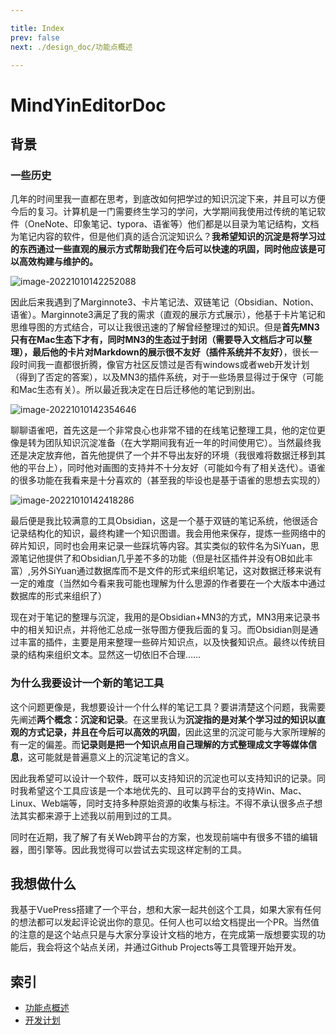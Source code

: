 ```yaml
---

title: Index
prev: false
next: ./design_doc/功能点概述 

---
```


# MindYinEditorDoc


## 背景

### 一些历史

几年的时间里我一直都在思考，到底改如何把学过的知识沉淀下来，并且可以方便今后的复习。计算机是一门需要终生学习的学问，大学期间我使用过传统的笔记软件（OneNote、印象笔记、typora、语雀等）他们都是以目录为笔记结构，文档为笔记内容的软件，但是他们真的适合沉淀知识么？**我希望知识的沉淀是将学习过的东西通过一些直观的展示方式帮助我们在今后可以快速的巩固，同时他应该是可以高效构建与维护的。** 

![image-20221010142252088](http://img.jaken.top/image/2022/10/10/142258-52be52683689e945ff3f979137589694.png)

因此后来我遇到了Marginnote3、卡片笔记法、双链笔记（Obsidian、Notion、语雀）。Marginnote3满足了我的需求（直观的展示方式展示），他基于卡片笔记和思维导图的方式结合，可以让我很迅速的了解曾经整理过的知识。但是**首先MN3只有在Mac生态下才有，同时MN3的生态过于封闭（需要导入文档后才可以整理），最后他的卡片对Markdown的展示很不友好（插件系统并不友好）**，很长一段时间我一直都很折腾，像官方社区反馈过是否有windows或者web开发计划（得到了否定的答案），以及MN3的插件系统，对于一些场景显得过于保守（可能和Mac生态有关）。所以最近我决定在日后迁移他的笔记到别出。

![image-20221010142354646](http://img.jaken.top/image/2022/10/10/142354-89183cc0ba1f7e6ef708e8bf230e75a2.png)

聊聊语雀吧，首先这是一个非常良心也非常不错的在线笔记整理工具，他的定位更像是转为团队知识沉淀准备（在大学期间我有近一年的时间使用它）。当然最终我还是决定放弃他，首先他提供了一个并不导出友好的环境（我很难将数据迁移到其他的平台上），同时他对画图的支持并不十分友好（可能如今有了相关迭代）。语雀的很多功能在我看来是十分喜欢的（甚至我的毕设也是基于语雀的思想去实现的）

![image-20221010142418286](http://img.jaken.top/image/2022/10/10/142418-24345b34a9f1857310ec083952df0969.png)

最后便是我比较满意的工具Obsidian，这是一个基于双链的笔记系统，他很适合记录结构化的知识，最终构建一个知识图谱。我会用他来保存，提炼一些网络中的碎片知识，同时也会用来记录一些踩坑等内容。其实类似的软件名为SiYuan，思源笔记他提供了和Obsidian几乎差不多的功能（但是社区插件并没有OB如此丰富）,另外SiYuan通过数据库而不是文件的形式来组织笔记，这对数据迁移来说有一定的难度（当然如今看来我可能也理解为什么思源的作者要在一个大版本中通过数据库的形式来组织了）

现在对于笔记的整理与沉淀，我用的是Obsidian+MN3的方式，MN3用来记录书中的相关知识点，并将他汇总成一张导图方便我后面的复习。而Obsidian则是通过丰富的插件，主要是用来整理一些碎片知识点，以及快餐知识点。最终以传统目录的结构来组织文本。显然这一切依旧不合理……

### 为什么我要设计一个新的笔记工具

这个问题更像是，我想要设计一个什么样的笔记工具？要讲清楚这个问题，我需要先阐述**两个概念：沉淀和记录**。在这里我认为**沉淀指的是对某个学习过的知识以直观的方式记录，并且在今后可以高效的巩固**，因此这里的沉淀可能与大家所理解的有一定的偏差。而**记录则是把一个知识点用自己理解的方式整理成文字等媒体信息**，这可能就是普遍意义上的沉淀笔记的含义。

因此我希望可以设计一个软件，既可以支持知识的沉淀也可以支持知识的记录。同时我希望这个工具应该是一个本地优先的、且可以跨平台的支持Win、Mac、Linux、Web端等，同时支持多种原始资源的收集与标注。不得不承认很多点子想法其实都来源于上述我以前用到过的工具。

同时在近期，我了解了有关Web跨平台的方案，也发现前端中有很多不错的编辑器，图引擎等。因此我觉得可以尝试去实现这样定制的工具。

## 我想做什么

我基于VuePress搭建了一个平台，想和大家一起共创这个工具，如果大家有任何的想法都可以发起评论说出你的意见。任何人也可以给文档提出一个PR。当然值的注意的是这个站点只是与大家分享设计文档的地方，在完成第一版想要实现的功能后，我会将这个站点关闭，并通过Github Projects等工具管理开始开发。

## 索引

- [功能点概述](./设计文档/功能点概述.md)
- [开发计划](./设计文档/开发计划.md)